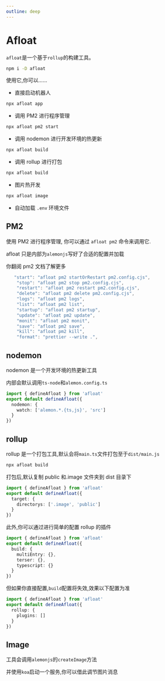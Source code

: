 ```yaml
---
outline: deep
---
```


# Afloat

`afloat`是一个基于`rollup`的构建工具。

```bash
npm i -D afloat
```

使用它,你可以......

- 直接启动机器人

```sh
npx afloat app
```

- 调用 PM2 进行程序管理

```sh
npx afloat pm2 start
```

- 调用 nodemon 进行开发环境的热更新

```sh
npx afloat build
```

- 调用 rollup 进行打包

```sh
npx afloat build
```

- 图片热开发

```sh
npx afloat image
```

- 自动加载 `.env` 环境文件

## PM2

使用 PM2 进行程序管理, 你可以通过 `afloat pm2` 命令来调用它.

afloat 只是内部为`alemonjs`写好了合适的配置并加载

你翻阅 pm2 文档了解更多

```ts
   "start": "afloat pm2 startOrRestart pm2.config.cjs",
    "stop": "afloat pm2 stop pm2.config.cjs",
    "restart": "afloat pm2 restart pm2.config.cjs",
    "delete": "afloat pm2 delete pm2.config.cjs",
    "logs": "afloat pm2 logs",
    "list": "afloat pm2 list",
    "startup": "afloat pm2 startup",
    "update": "afloat pm2 update",
    "monit": "afloat pm2 monit",
    "save": "afloat pm2 save",
    "kill": "afloat pm2 kill",
    "format": "prettier --write .",
```

## nodemon

nodemon 是一个开发环境的热更新工具

内部会默认调用`ts-node`和`alemon.config.ts`

```ts
import { defineAfloat } from 'afloat'
export default defineAfloat({
  nodemon: {
    watch: ['alemon.*.{ts,js}', 'src']
  }
})
```

## rollup

rollup 是一个打包工具,默认会将`main.ts`文件打包至于`dist/main.js`

```sh
npx afloat build
```

打包后,默认复制 public 和.image 文件夹到 dist 目录下

```ts
import { defineAfloat } from 'afloat'
export default defineAfloat({
  target: {
    directorys: ['.image', 'public']
  }
})
```

此外,你可以通过进行简单的配置 rollup 的插件

```ts
import { defineAfloat } from 'afloat'
export default defineAfloat({
  build: {
    multiEntry: {},
    terser: {},
    typescript: {}
  }
})
```

但如果你直接配置,`build`配置将失效,效果以下配置为准

```ts
import { defineAfloat } from 'afloat'
export default defineAfloat({
  rollup: {
    plugins: []
  }
})
```

## Image

工具会调用`alemonjs`的`createImage`方法

并使用`koa`启动一个服务,你可以借此调节图片消息
